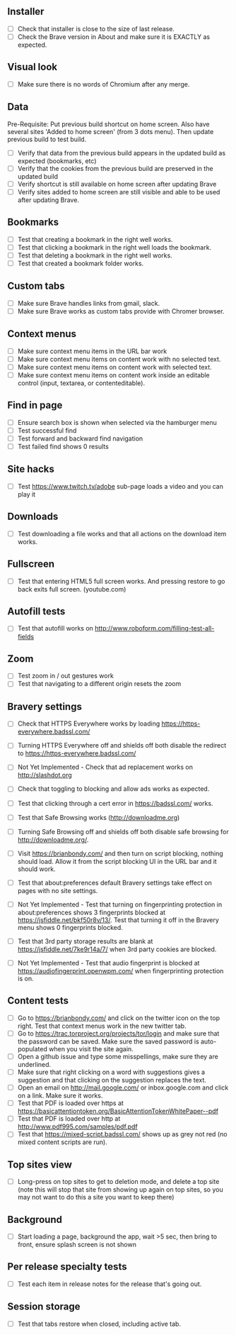 

## Installer

- [ ] Check that installer is close to the size of last release.
- [ ] Check the Brave version in About and make sure it is EXACTLY as expected.

## Visual look

- [ ] Make sure there is no words of Chromium after any merge.

## Data
Pre-Requisite: Put previous build shortcut on home screen. Also have several sites 'Added to home screen' (from 3 dots menu). Then update previous build to test build.
- [ ] Verify that data from the previous build appears in the updated build as expected (bookmarks, etc)
- [ ] Verify that the cookies from the previous build are preserved in the updated build
- [ ] Verify shortcut is still available on home screen after updating Brave
- [ ] Verify sites added to home screen are still visible and able to be used after updating Brave.

## Bookmarks

- [ ] Test that creating a bookmark in the right well works.
- [ ] Test that clicking a bookmark in the right well loads the bookmark.
- [ ] Test that deleting a bookmark in the right well works.
- [ ] Test that created a bookmark folder works.

## Custom tabs

- [ ] Make sure Brave handles links from gmail, slack.
- [ ] Make sure Brave works as custom tabs provide with Chromer browser.

## Context menus

- [ ] Make sure context menu items in the URL bar work
- [ ] Make sure context menu items on content work with no selected text.
- [ ] Make sure context menu items on content work with selected text.
- [ ] Make sure context menu items on content work inside an editable control (input, textarea, or contenteditable).

## Find in page

- [ ] Ensure search box is shown when selected via the hamburger menu
- [ ] Test successful find
- [ ] Test forward and backward find navigation
- [ ] Test failed find shows 0 results

## Site hacks

- [ ] Test https://www.twitch.tv/adobe sub-page loads a video and you can play it

## Downloads

- [ ] Test downloading a file works and that all actions on the download item works.

## Fullscreen

- [ ] Test that entering HTML5 full screen works. And pressing restore to go back exits full screen. (youtube.com)

## Autofill tests

- [ ] Test that autofill works on http://www.roboform.com/filling-test-all-fields

## Zoom

- [ ] Test zoom in / out gestures work
- [ ] Test that navigating to a different origin resets the zoom

## Bravery settings

- [ ] Check that HTTPS Everywhere works by loading https://https-everywhere.badssl.com/
- [ ] Turning HTTPS Everywhere off and shields off both disable the redirect to https://https-everywhere.badssl.com/
- [ ] Not Yet Implemented - Check that ad replacement works on http://slashdot.org
- [ ] Check that toggling to blocking and allow ads works as expected.
- [ ] Test that clicking through a cert error in https://badssl.com/ works.
- [ ] Test that Safe Browsing works (http://downloadme.org)
- [ ] Turning Safe Browsing off and shields off both disable safe browsing for http://downloadme.org/.
- [ ] Visit https://brianbondy.com/ and then turn on script blocking, nothing should load. Allow it from the script blocking UI in the URL bar and it should work.
- [ ] Test that about:preferences default Bravery settings take effect on pages with no site settings.
- [ ] Not Yet Implemented - Test that turning on fingerprinting protection in about:preferences shows 3 fingerprints blocked at https://jsfiddle.net/bkf50r8v/13/. Test that turning it off in the Bravery menu shows 0 fingerprints blocked.
- [ ] Test that 3rd party storage results are blank at https://jsfiddle.net/7ke9r14a/7/ when 3rd party cookies are blocked.
- [ ] Not Yet Implemented - Test that audio fingerprint is blocked at https://audiofingerprint.openwpm.com/ when fingerprinting protection is on.


## Content tests

- [ ] Go to https://brianbondy.com/ and click on the twitter icon on the top right. Test that context menus work in the new twitter tab.
- [ ] Go to https://trac.torproject.org/projects/tor/login and make sure that the password can be saved. Make sure the saved password is auto-populated when you visit the site again.
- [ ] Open a github issue and type some misspellings, make sure they are underlined.
- [ ] Make sure that right clicking on a word with suggestions gives a suggestion and that clicking on the suggestion replaces the text.
- [ ] Open an email on http://mail.google.com/ or inbox.google.com and click on a link. Make sure it works.
- [ ] Test that PDF is loaded over https at https://basicattentiontoken.org/BasicAttentionTokenWhitePaper--pdf
- [ ] Test that PDF is loaded over http at http://www.pdf995.com/samples/pdf.pdf
- [ ] Test that https://mixed-script.badssl.com/ shows up as grey not red (no mixed content scripts are run).

## Top sites view

- [ ] Long-press on top sites to get to deletion mode, and delete a top site (note this will stop that site from showing up again on top sites, so you may not want to do this a site you want to keep there)

## Background

- [ ] Start loading a page, background the app, wait >5 sec, then bring to front, ensure splash screen is not shown

## Per release specialty tests

- [ ] Test each item in release notes for the release that's going out.

## Session storage

- [ ] Test that tabs restore when closed, including active tab.

